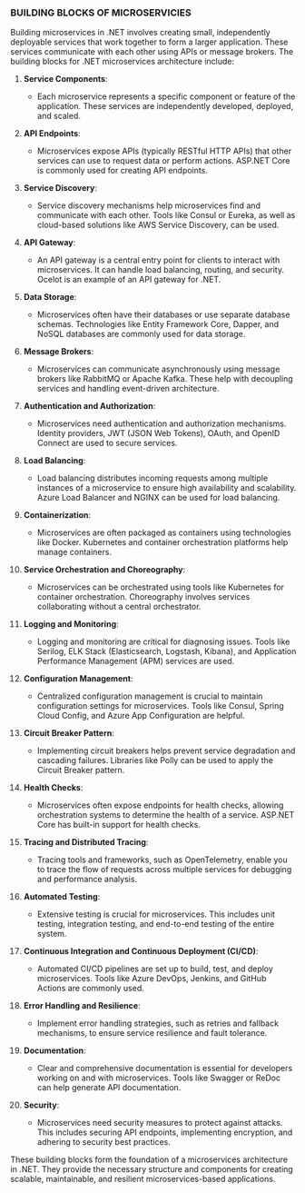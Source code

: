 ### BUILDING BLOCKS OF MICROSERVICIES
Building microservices in .NET involves creating small, independently deployable services that work together to form a larger application. These services communicate with each other using APIs or message brokers. The building blocks for .NET microservices architecture include:

1. **Service Components**:
   - Each microservice represents a specific component or feature of the application. These services are independently developed, deployed, and scaled.

2. **API Endpoints**:
   - Microservices expose APIs (typically RESTful HTTP APIs) that other services can use to request data or perform actions. ASP.NET Core is commonly used for creating API endpoints.

3. **Service Discovery**:
   - Service discovery mechanisms help microservices find and communicate with each other. Tools like Consul or Eureka, as well as cloud-based solutions like AWS Service Discovery, can be used.

4. **API Gateway**:
   - An API gateway is a central entry point for clients to interact with microservices. It can handle load balancing, routing, and security. Ocelot is an example of an API gateway for .NET.

5. **Data Storage**:
   - Microservices often have their databases or use separate database schemas. Technologies like Entity Framework Core, Dapper, and NoSQL databases are commonly used for data storage.

6. **Message Brokers**:
   - Microservices can communicate asynchronously using message brokers like RabbitMQ or Apache Kafka. These help with decoupling services and handling event-driven architecture.

7. **Authentication and Authorization**:
   - Microservices need authentication and authorization mechanisms. Identity providers, JWT (JSON Web Tokens), OAuth, and OpenID Connect are used to secure services.

8. **Load Balancing**:
   - Load balancing distributes incoming requests among multiple instances of a microservice to ensure high availability and scalability. Azure Load Balancer and NGINX can be used for load balancing.

9. **Containerization**:
   - Microservices are often packaged as containers using technologies like Docker. Kubernetes and container orchestration platforms help manage containers.

10. **Service Orchestration and Choreography**:
    - Microservices can be orchestrated using tools like Kubernetes for container orchestration. Choreography involves services collaborating without a central orchestrator.

11. **Logging and Monitoring**:
    - Logging and monitoring are critical for diagnosing issues. Tools like Serilog, ELK Stack (Elasticsearch, Logstash, Kibana), and Application Performance Management (APM) services are used.

12. **Configuration Management**:
    - Centralized configuration management is crucial to maintain configuration settings for microservices. Tools like Consul, Spring Cloud Config, and Azure App Configuration are helpful.

13. **Circuit Breaker Pattern**:
    - Implementing circuit breakers helps prevent service degradation and cascading failures. Libraries like Polly can be used to apply the Circuit Breaker pattern.

14. **Health Checks**:
    - Microservices often expose endpoints for health checks, allowing orchestration systems to determine the health of a service. ASP.NET Core has built-in support for health checks.

15. **Tracing and Distributed Tracing**:
    - Tracing tools and frameworks, such as OpenTelemetry, enable you to trace the flow of requests across multiple services for debugging and performance analysis.

16. **Automated Testing**:
    - Extensive testing is crucial for microservices. This includes unit testing, integration testing, and end-to-end testing of the entire system.

17. **Continuous Integration and Continuous Deployment (CI/CD)**:
    - Automated CI/CD pipelines are set up to build, test, and deploy microservices. Tools like Azure DevOps, Jenkins, and GitHub Actions are commonly used.

18. **Error Handling and Resilience**:
    - Implement error handling strategies, such as retries and fallback mechanisms, to ensure service resilience and fault tolerance.

19. **Documentation**:
    - Clear and comprehensive documentation is essential for developers working on and with microservices. Tools like Swagger or ReDoc can help generate API documentation.

20. **Security**:
    - Microservices need security measures to protect against attacks. This includes securing API endpoints, implementing encryption, and adhering to security best practices.

These building blocks form the foundation of a microservices architecture in .NET. They provide the necessary structure and components for creating scalable, maintainable, and resilient microservices-based applications.